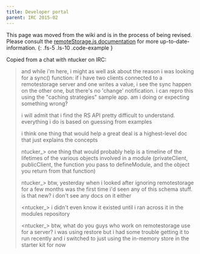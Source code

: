 ```yaml
---
title: Developer portal
parent: IRC 2015-02
---
```


This page was moved from the wiki and is in the process of being revised. Please consult the [remoteStorage.js documentation](https://remotestoragejs.readthedocs.io) for more up-to-date-information.
{: .fs-5 .ls-10 .code-example }

Copied from a chat with ntucker on IRC:

> and while i'm here, i might as well ask about the reason i was looking for a sync() function: if i have two clients connected to a remotestorage server and one writes a value, i see the sync happen on the other one, but there's no 'change' notification. i can repro this using the "caching strategies" sample app. am i doing or expecting something wrong?
> 
> i will admit that i find the RS API pretty difficult to understand. everything i do is based on guessing from examples
> 
> i think one thing that would help a great deal is a highest-level doc that just explains the concepts
> 
> ntucker\_> one thing that would probably help is a timeline of the lifetimes of the various objects involved in a module (privateClient, publicClient, the function you pass to defineModule, and the object you return from that function)
> 
> ntucker\_> btw, yesterday when i looked after ignoring remotestorage for a few months was the first time i'd seen any of this schema stuff. is that new? i don't see any docs on it either
> 
> <ntucker\_> i didn't even know it existed until i ran across it in the modules repository
> 
> <ntucker\_> btw, what do you guys who work on remotestorage use for a server? i was using restore but i had some trouble getting it to run recently and i switched to just using the in-memory store in the starter kit for now
